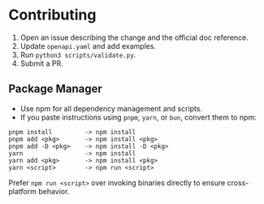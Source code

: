 # Contributing

1. Open an issue describing the change and the official doc reference.
2. Update `openapi.yaml` and add examples.
3. Run `python3 scripts/validate.py`.
4. Submit a PR.

## Package Manager

- Use npm for all dependency management and scripts.
- If you paste instructions using `pnpm`, `yarn`, or `bun`, convert them to npm:

```
pnpm install         -> npm install
pnpm add <pkg>       -> npm install <pkg>
pnpm add -D <pkg>    -> npm install -D <pkg>
yarn                 -> npm install
yarn add <pkg>       -> npm install <pkg>
yarn <script>        -> npm run <script>
```

Prefer `npm run <script>` over invoking binaries directly to ensure cross-platform behavior.
